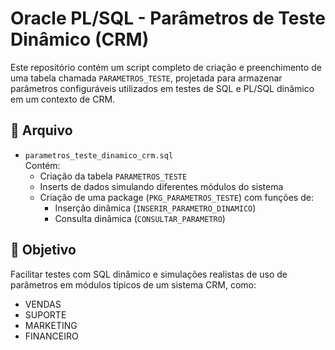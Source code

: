 # Oracle PL/SQL - Parâmetros de Teste Dinâmico (CRM)

Este repositório contém um script completo de criação e preenchimento de uma tabela chamada `PARAMETROS_TESTE`, projetada para armazenar parâmetros configuráveis utilizados em testes de SQL e PL/SQL dinâmico em um contexto de CRM.

## 📄 Arquivo

- `parametros_teste_dinamico_crm.sql`  
  Contém:
  - Criação da tabela `PARAMETROS_TESTE`
  - Inserts de dados simulando diferentes módulos do sistema
  - Criação de uma package (`PKG_PARAMETROS_TESTE`) com funções de:
    - Inserção dinâmica (`INSERIR_PARAMETRO_DINAMICO`)
    - Consulta dinâmica (`CONSULTAR_PARAMETRO`)

## 🎯 Objetivo

Facilitar testes com SQL dinâmico e simulações realistas de uso de parâmetros em módulos típicos de um sistema CRM, como:

- VENDAS
- SUPORTE
- MARKETING
- FINANCEIRO